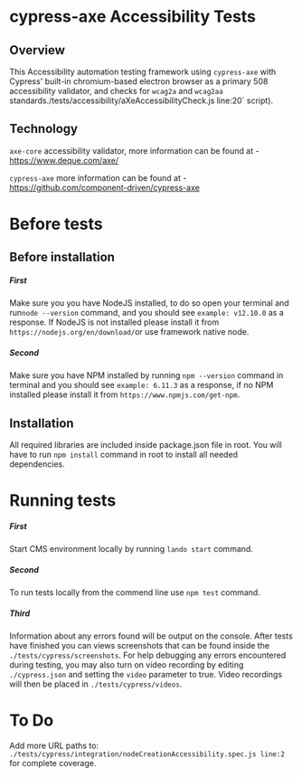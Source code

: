 # cypress-axe Accessibility Tests

## Overview 
This Accessibility automation testing framework using `cypress-axe` with Cypress' built-in chromium-based electron browser as a primary 508 accessibility validator, and checks for `wcag2a` and `wcag2aa` standards./tests/accessibility/aXeAccessibilityCheck.js line:20` script).

## Technology
`axe-core` accessibility validator, more information can be found at - https://www.deque.com/axe/ 

`cypress-axe` more information can be found at - https://github.com/component-driven/cypress-axe


# Before tests

## Before installation

##### First

Make sure you you have NodeJS installed, to do so open your terminal and run`node --version` command, and you should see `example: v12.10.0` as a response.
If NodeJS is not installed please install it from `https://nodejs.org/en/download/`or use framework native node.

##### Second

Make sure you have NPM installed by running `npm --version` command in terminal and you should see `example: 6.11.3` as a response, if no NPM installed please install it from `https://www.npmjs.com/get-npm`.
   
## Installation
All required libraries are included inside package.json file in root. You will have to run `npm install` command in root to install all needed dependencies.  


# Running tests

##### First

Start CMS environment locally by running `lando start` command.

##### Second

To run tests locally from the commend line use `npm test` command.

##### Third 

Information about any errors found will be output on the console. After tests have finished you can views screenshots that can be found inside the `./tests/cypress/screenshots`. For help debugging any errors encountered during testing, you may also turn on video recording by editing `./cypress.json` and setting the `video` parameter to true. Video recordings will then be placed in `./tests/cypress/videos`. 

# To Do
Add more URL paths to: `./tests/cypress/integration/nodeCreationAccessibility.spec.js line:2` for complete coverage.

